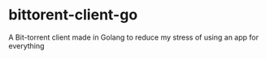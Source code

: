 # bittorent-client-go
A Bit-torrent client made in Golang to reduce my stress of using an app for everything
